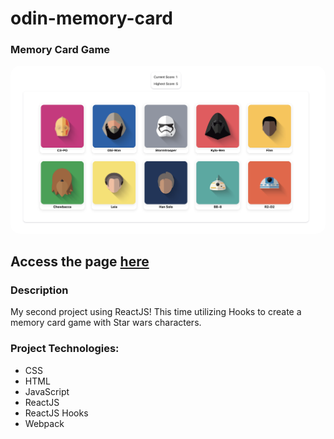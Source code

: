 # odin-memory-card

### Memory Card Game

<img src="src/img/README/README.png" alt="drawing" width="800" style = "border-radius: 15px"/>

## Access the page [here](https://benjamin-albarzendji.github.io/odin-memory-card/)

### Description

My second project using ReactJS! This time utilizing Hooks to create a memory card game with Star wars characters.

### Project Technologies:

- CSS
- HTML
- JavaScript
- ReactJS
- ReactJS Hooks
- Webpack

